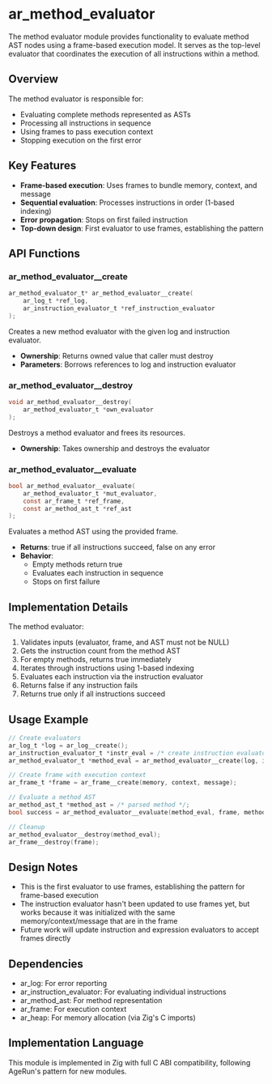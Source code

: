 # ar_method_evaluator

The method evaluator module provides functionality to evaluate method AST nodes using a frame-based execution model. It serves as the top-level evaluator that coordinates the execution of all instructions within a method.

## Overview

The method evaluator is responsible for:
- Evaluating complete methods represented as ASTs
- Processing all instructions in sequence
- Using frames to pass execution context
- Stopping execution on the first error

## Key Features

- **Frame-based execution**: Uses frames to bundle memory, context, and message
- **Sequential evaluation**: Processes instructions in order (1-based indexing)
- **Error propagation**: Stops on first failed instruction
- **Top-down design**: First evaluator to use frames, establishing the pattern

## API Functions

### ar_method_evaluator__create
```c
ar_method_evaluator_t* ar_method_evaluator__create(
    ar_log_t *ref_log,
    ar_instruction_evaluator_t *ref_instruction_evaluator
);
```
Creates a new method evaluator with the given log and instruction evaluator.
- **Ownership**: Returns owned value that caller must destroy
- **Parameters**: Borrows references to log and instruction evaluator

### ar_method_evaluator__destroy
```c
void ar_method_evaluator__destroy(
    ar_method_evaluator_t *own_evaluator
);
```
Destroys a method evaluator and frees its resources.
- **Ownership**: Takes ownership and destroys the evaluator

### ar_method_evaluator__evaluate
```c
bool ar_method_evaluator__evaluate(
    ar_method_evaluator_t *mut_evaluator,
    const ar_frame_t *ref_frame,
    const ar_method_ast_t *ref_ast
);
```
Evaluates a method AST using the provided frame.
- **Returns**: true if all instructions succeed, false on any error
- **Behavior**: 
  - Empty methods return true
  - Evaluates each instruction in sequence
  - Stops on first failure

## Implementation Details

The method evaluator:
1. Validates inputs (evaluator, frame, and AST must not be NULL)
2. Gets the instruction count from the method AST
3. For empty methods, returns true immediately
4. Iterates through instructions using 1-based indexing
5. Evaluates each instruction via the instruction evaluator
6. Returns false if any instruction fails
7. Returns true only if all instructions succeed

## Usage Example

```c
// Create evaluators
ar_log_t *log = ar_log__create();
ar_instruction_evaluator_t *instr_eval = /* create instruction evaluator */;
ar_method_evaluator_t *method_eval = ar_method_evaluator__create(log, instr_eval);

// Create frame with execution context
ar_frame_t *frame = ar_frame__create(memory, context, message);

// Evaluate a method AST
ar_method_ast_t *method_ast = /* parsed method */;
bool success = ar_method_evaluator__evaluate(method_eval, frame, method_ast);

// Cleanup
ar_method_evaluator__destroy(method_eval);
ar_frame__destroy(frame);
```

## Design Notes

- This is the first evaluator to use frames, establishing the pattern for frame-based execution
- The instruction evaluator hasn't been updated to use frames yet, but works because it was initialized with the same memory/context/message that are in the frame
- Future work will update instruction and expression evaluators to accept frames directly

## Dependencies

- ar_log: For error reporting
- ar_instruction_evaluator: For evaluating individual instructions
- ar_method_ast: For method representation
- ar_frame: For execution context
- ar_heap: For memory allocation (via Zig's C imports)

## Implementation Language

This module is implemented in Zig with full C ABI compatibility, following AgeRun's pattern for new modules.